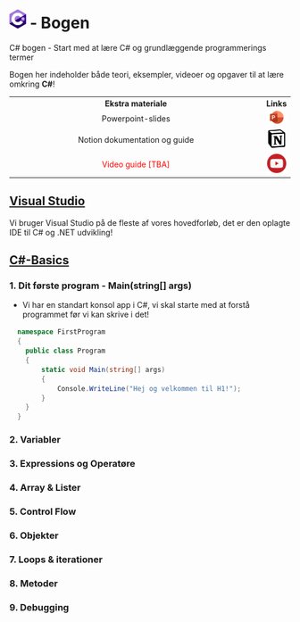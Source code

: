 # <img src="./Assets/Images/CSharp.png" alt="CSharpLogo" width="30"/> **- Bogen**

C# bogen - Start med at lære C# og grundlæggende programmerings termer

Bogen her indeholder både teori, eksempler, videoer og opgaver til at lære omkring **C#**!

<table>
        <tr>
          <th width='600'>Ekstra materiale</th>
          <th>Links</th>
        </tr>
        <tr>
          <td align="center">Powerpoint-slides</td>
          <td align="center"> <a href="https://edumercantec-my.sharepoint.com/:f:/g/personal/mags_edu_mercantec_dk/Erl8BqaZxR5LjE4bwFzvrZMB9Yd3dp60nhfy2xLTSq3pZg?e=TvCShM"><img src='https://github.com/MAGS-Template/README-Assets/blob/main/Microsoft-PowerPoint-Logo.png?raw=true' width='200'></a></td>
        </tr>
        <tr>
          <td align="center">Notion dokumentation og guide</td>
          <td align="center"> <a href="https://mercantec.notion.site/API-i-NET-746a499da4b9489893449834869da4ca?pvs=74"><img src='https://github.com/MAGS-Template/README-Assets/blob/main/Notion_app_logo.png?raw=true' width='135'></a></td>
        </tr>
        <tr>
          <td align="center" style="color: red;" >Video guide [TBA] </td>
          <td align="center"> <a href="https://www.youtube.com/playlist?list=PL7-jfBWeCNfyy_Mz55t4CQ3AQvibG8jsn"><img src='https://github.com/MAGS-Template/README-Assets/blob/main/Youtube.png?raw=true' width='135'></a></td>
        </tr>
</table>


## [Visual Studio](./VisualStudio)

Vi bruger Visual Studio på de fleste af vores hovedforløb, det er den oplagte IDE til C# og .NET udvikling!

## [C#-Basics](./CSharpBasics)

### 1. Dit første program - Main(string[] args)

- Vi har en standart konsol app i C#, vi skal starte med at forstå programmet før vi kan skrive i det!

```c#
  namespace FirstProgram
  {
    public class Program
    {
        static void Main(string[] args)
        {
            Console.WriteLine("Hej og velkommen til H1!");
        }
    }
  }
```

### 2. Variabler

### 3. Expressions og Operatøre

### 4. Array & Lister

### 5. Control Flow

### 6. Objekter

### 7. Loops & iterationer

### 8. Metoder

### 9. Debugging
